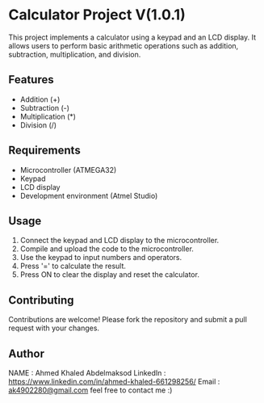 # Calculator Project V(1.0.1)

This project implements a calculator using a keypad and an LCD display. It allows users to perform basic arithmetic operations such as addition, subtraction, multiplication, and division.

## Features

- Addition (+)
- Subtraction (-)
- Multiplication (*)
- Division (/)

## Requirements

- Microcontroller (ATMEGA32)
- Keypad
- LCD display
- Development environment (Atmel Studio)

## Usage

1. Connect the keypad and LCD display to the microcontroller.
2. Compile and upload the code to the microcontroller.
3. Use the keypad to input numbers and operators.
4. Press '=' to calculate the result.
5. Press ON to clear the display and reset the calculator.

## Contributing

Contributions are welcome! Please fork the repository and submit a pull request with your changes.
## Author 
NAME : Ahmed Khaled Abdelmaksod
LinkedIn : https://www.linkedin.com/in/ahmed-khaled-661298256/
Email : ak4902280@gmail.com
feel free to contact me :)

